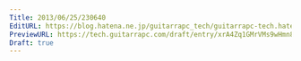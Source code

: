 ```yaml
---
Title: 2013/06/25/230640
EditURL: https://blog.hatena.ne.jp/guitarrapc_tech/guitarrapc-tech.hatenablog.com/atom/entry/6802418398340924989
PreviewURL: https://tech.guitarrapc.com/draft/entry/xrA4Zq1GMrVMs9wHmn864qRAi1g
Draft: true
---
```


